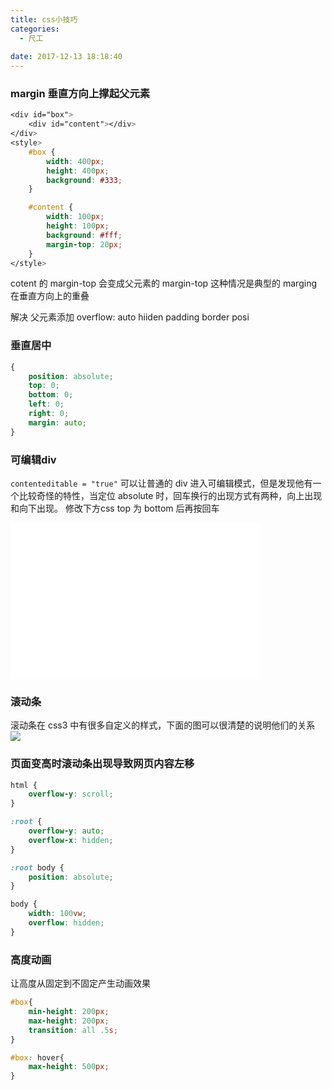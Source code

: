 ```yaml
---
title: css小技巧
categories:
  - 尺工
 
date: 2017-12-13 18:18:40
---
```

<p></p>
<!-- more -->

### margin 垂直方向上撑起父元素
```css
<div id="box">
	<div id="content"></div>
</div>
<style>
	#box {
		width: 400px;
		height: 400px;
		background: #333;
	}

	#content {
		width: 100px;
		height: 100px;
		background: #fff;
		margin-top: 20px;
	}
</style>
```
cotent 的 margin-top 会变成父元素的 margin-top
这种情况是典型的 marging 在垂直方向上的重叠

解决 父元素添加
overflow: auto hiiden
padding
border
posi
### 垂直居中

```css
{
	position: absolute;
	top: 0;
	bottom: 0;
	left: 0;
	right: 0;
	margin: auto;
}
```

### 可编辑div
`contenteditable = "true"` 可以让普通的 div 进入可编辑模式，但是发现他有一个比较奇怪的特性，当定位 absolute 时，回车换行的出现方式有两种，向上出现和向下出现。
修改下方css top 为 bottom 后再按回车

<iframe frameborder="no" border="0" marginwidth="0" marginheight="0" width=400 height=250 src="/demo/demo_171213"></iframe>

### 滚动条
滚动条在 css3 中有很多自定义的样式，下面的图可以很清楚的说明他们的关系
<img src="http://upload-images.jianshu.io/upload_images/4415565-784b4b9fe215261f.png?imageMogr2/auto-orient/strip%7CimageView2/2/w/700"/>

### 页面变高时滚动条出现导致网页内容左移
```css
html {
	overflow-y: scroll;
}

:root {
	overflow-y: auto;
	overflow-x: hidden;
}

:root body {
	position: absolute;
}

body {
	width: 100vw;
	overflow: hidden;
}
```
### 高度动画
让高度从固定到不固定产生动画效果
```css
#box{
	min-height: 200px;
	max-height: 200px;
	transition: all .5s;
}

#box: hover{
	max-height: 500px;
}
```
